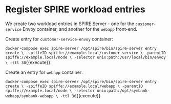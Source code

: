 # Register SPIRE workload entries

We create two workload entries in SPIRE Server - one for the
`customer-service` Envoy container, and another for the `webapp` front-end.

Create entry for `customer-service-envoy` container:

`docker-compose exec spire-server /opt/spire/bin/spire-server entry create \
-spiffeID spiffe://example.local/customer-service \
-parentID spiffe://example.local/node \
-selector unix:path:/usr/local/bin/envoy \
-ttl 30`{{execute}}

Create an entry for `webapp` container:

`docker-compose exec spire-server /opt/spire/bin/spire-server entry create \
-spiffeID spiffe://example.local/webapp \
-parentID spiffe://example.local/node \
-selector unix:path:/opt/symbank-webapp/symbank-webapp \
-ttl 30`{{execute}}
